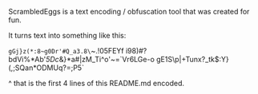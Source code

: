 ScrambledEggs is a text encoding / obfuscation tool that was created
for fun. 

It turns text into something like this:

`gGj}z(*:8~g0Dr'#Q_a3.8\`~.!05FEYf i98)#?bdVi%*Ab'*5Dc*&}*a#|zM_Ti^o'~=\`Vr6LGe-o	gE1S\p|+Tunx?_tk$:Y}	(,;SQan*ODMUq?=;P5`

^ that is the first 4 lines of this README.md encoded.
